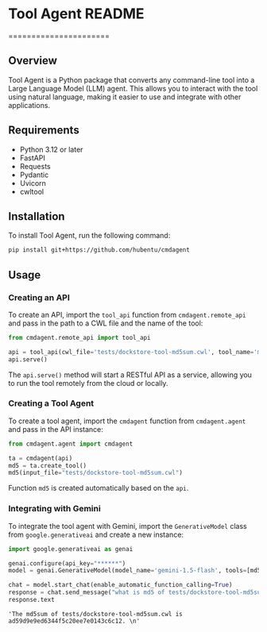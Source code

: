 # Tool Agent README
======================

## Overview

Tool Agent is a Python package that converts any command-line tool into a Large Language Model (LLM) agent. This allows you to interact with the tool using natural language, making it easier to use and integrate with other applications.

## Requirements

* Python 3.12 or later
* FastAPI
* Requests
* Pydantic
* Uvicorn
* cwltool

## Installation

To install Tool Agent, run the following command:
```bash
pip install git+https://github.com/hubentu/cmdagent
```
## Usage

### Creating an API

To create an API, import the `tool_api` function from `cmdagent.remote_api` and pass in the path to a CWL file and the name of the tool:
```python
from cmdagent.remote_api import tool_api

api = tool_api(cwl_file='tests/dockstore-tool-md5sum.cwl', tool_name='md5sum')
api.serve()
```
The `api.serve()` method will start a RESTful API as a service, allowing you to run the tool remotely from the cloud or locally.

### Creating a Tool Agent

To create a tool agent, import the `cmdagent` function from `cmdagent.agent` and pass in the API instance:
```python
from cmdagent.agent import cmdagent

ta = cmdagent(api)
md5 = ta.create_tool()
md5(input_file="tests/dockstore-tool-md5sum.cwl")
```
Function `md5` is created automatically based on the `api`.

### Integrating with Gemini

To integrate the tool agent with Gemini, import the `GenerativeModel` class from `google.generativeai` and create a new instance:
```python
import google.generativeai as genai

genai.configure(api_key="******")
model = genai.GenerativeModel(model_name='gemini-1.5-flash', tools=[md5])

chat = model.start_chat(enable_automatic_function_calling=True)
response = chat.send_message("what is md5 of tests/dockstore-tool-md5sum.cwl?")
response.text
```
```
'The md5sum of tests/dockstore-tool-md5sum.cwl is ad59d9e9ed6344f5c20ee7e0143c6c12. \n'
```
